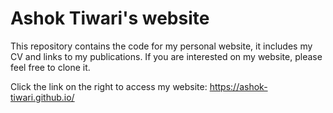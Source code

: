 # Ashok Tiwari's website

This repository contains the code for my personal website, it includes my CV and links to my publications. If you are interested on my website, please feel free to clone it.

Click the link on the right to access my website: https://ashok-tiwari.github.io/
